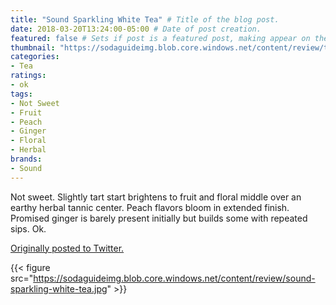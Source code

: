 ```yaml
---
title: "Sound Sparkling White Tea" # Title of the blog post.
date: 2018-03-20T13:24:00-05:00 # Date of post creation.
featured: false # Sets if post is a featured post, making appear on the home page side bar.
thumbnail: "https://sodaguideimg.blob.core.windows.net/content/review/thumbs/sound-sparkling-white-tea.jpg" # Sets thumbnail image appearing inside card on homepage.
categories:
- Tea
ratings:
- ok
tags:
- Not Sweet
- Fruit
- Peach
- Ginger
- Floral
- Herbal
brands:
- Sound
---
```


Not sweet. Slightly tart start brightens to fruit and floral middle over an earthy herbal tannic center. Peach flavors bloom in extended finish. Promised ginger is barely present initially but builds some with repeated sips. Ok.

[Originally posted to Twitter.](https://twitter.com/Cavorter/status/976162615532679168)

{{< figure src="https://sodaguideimg.blob.core.windows.net/content/review/sound-sparkling-white-tea.jpg" >}}